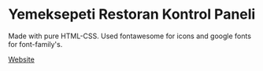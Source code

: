 # Yemeksepeti Restoran Kontrol Paneli
Made with pure HTML-CSS. Used fontawesome for icons and google fonts for font-family's.

[Website](https://yemeksepeti-restoran-kontrol-paneli.netlify.app/)
